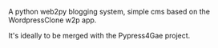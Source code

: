 A python web2py blogging system, simple cms based on the WordpressClone w2p app.

It's ideally to be merged with the Pypress4Gae project.